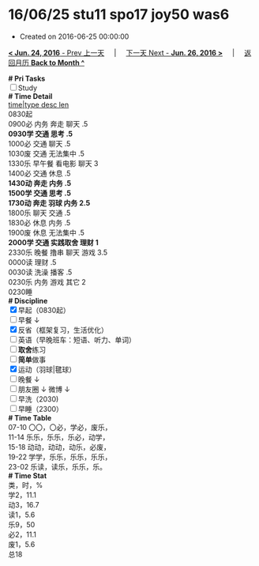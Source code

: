 # 16/06/25 stu11 spo17 joy50 was6

- Created on 2016-06-25 00:00:00

[**< Jun. 24, 2016** - Prev 上一天](_archived/lifelogs/2016/06/d24.md) &nbsp; &nbsp; | &nbsp; &nbsp; [下一天 Next - **Jun. 26, 2016 >**](_archived/lifelogs/2016/06/d26.md) &nbsp; &nbsp; |  &nbsp; &nbsp; [返回月历 **Back to Month ^**](_archived/lifelogs/2016/06/index.md)
<br/><div><b># Pri Tasks</b></div><div><input type="checkbox"/>Study</div><div><b># Time Detail</b></div><div><u>time|type desc len</u></div><div>0830起</div><div>0900必 内务 奔走 聊天 .5</div><div><b>0930学 交通 思考 .5</b></div><div>1000必 交通 聊天 .5</div><div>1030废 交通 无法集中 .5</div><div>1330乐 早午餐 看电影 聊天 3</div><div>1400必 交通 休息 .5</div><div><b>1430动 奔走 内务 .5</b></div><div><b>1500学 交通 思考 .5</b></div><div><b>1730动 奔走 羽球 内务 2.5</b></div><div>1800乐 聊天 交通 .5</div><div>1830必 休息 内务 .5</div><div>1900废 休息 无法集中 .5</div><div><b>2000学 交通 实践取舍 理财 1</b></div><div>2330乐 晚餐 撸串 聊天 游戏 3.5</div><div>0000读 理财 .5</div><div>0030读 洗澡 播客 .5</div><div>0230乐 内务 游戏 其它 2</div><div>0230睡</div><div><b># Discipline</b></div><div><input checked="true" type="checkbox"/>早起（0830起）</div><div><input type="checkbox"/>早餐 ↓</div><div><input checked="true" type="checkbox"/>反省（框架复习，生活优化）</div><div><input type="checkbox"/>英语（早晚班车：短语、听力、单词）</div><div><input type="checkbox"/><b>取舍</b>练习</div><div><input type="checkbox"/><b>简单</b>做事</div><div><input checked="true" type="checkbox"/>运动（羽球|毽球）</div><div><input type="checkbox"/>晚餐 ↓</div><div><b><input type="checkbox"/></b>朋友圈 ↓ 微博 ↓</div><div><input type="checkbox"/>早洗（2030)</div><div><input type="checkbox"/>早睡（2300）</div><div><b># Time Table</b></div><div>07-10 〇〇，〇必，学必，废乐，</div><div>11-14 乐乐，乐乐，乐必，动学，</div><div>15-18 动动，动动，动乐，必废，</div><div>19-22 学学，乐乐，乐乐，乐乐，</div><div>23-02 乐读，读乐，乐乐，乐。</div><div><b># Time Stat</b></div><div>类，时，%</div><div>学2，11.1</div><div>动3，16.7</div><div>读1，5.6</div><div>乐9，50</div><div>必2，11.1</div><div>废1，5.6</div><div>总18</div>
